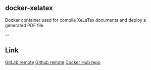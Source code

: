 docker-xelatex
--------------

Docker container used for compile XeLaTex documents and deploy a generated PDF
file.

--

Link
---
[GitLab remote](https://git.mossit.me/moss/docker-xelatex.git)
[Github remote](https://github.com/moss-it/docker-xelatex)
[Docker Hub repo](https://hub.docker.com/r/moss/xelatex/)

